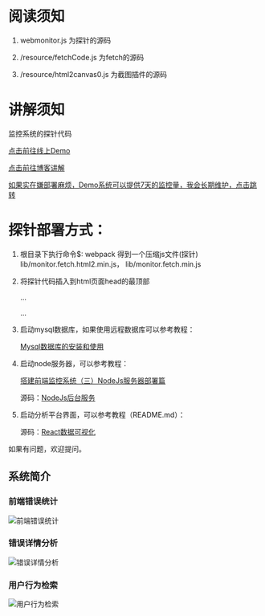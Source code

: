 # 阅读须知
1. webmonitor.js 为探针的源码

2. /resource/fetchCode.js 为fetch的源码

3. /resource/html2canvas0.js 为截图插件的源码

# 讲解须知
监控系统的探针代码

[点击前往线上Demo](https://www.webfunny.cn/)

[点击前往博客讲解](https://www.cnblogs.com/warm-stranger/p/10209990.html)    

[如果实在嫌部署麻烦，Demo系统可以提供7天的监控量，我会长期维护，点击跳转](https://www.webfunny.cn/webfunny/createProject)

# 探针部署方式：

1. 根目录下执行命令$: webpack
   得到一个压缩js文件(探针)  lib/monitor.fetch.html2.min.js， lib/monitor.fetch.min.js
   
2. 将探针代码插入到html页面head的最顶部   
   
   <head>
   
    ...
    
    <script type="text/javascript">
   
       ...此处放置监控代码...
       
    </script>
    
    ...
    
   </head>
   
   
3. 启动mysql数据库，如果使用远程数据库可以参考教程：

    [Mysql数据库的安装和使用](https://www.cnblogs.com/warm-stranger/p/10333348.html)
    
4. 启动node服务器，可以参考教程： 

    [搭建前端监控系统（三）NodeJs服务器部署篇](https://www.cnblogs.com/warm-stranger/p/9556442.html) 
    
     源码：[NodeJs后台服务](https://github.com/a597873885/webfunny_servers)
    
5. 启动分析平台界面，可以参考教程（README.md）：
    
    源码：[React数据可视化](https://github.com/a597873885/webfunny_admin)
    
如果有问题，欢迎提问。

## 系统简介
### 前端错误统计
![前端错误统计](https://github.com/a597873885/webfunny_monitor/blob/master/img/%E9%94%99%E8%AF%AF%E7%BB%9F%E8%AE%A1.png)
### 错误详情分析
![错误详情分析](https://github.com/a597873885/webfunny_monitor/blob/master/img/%E9%94%99%E8%AF%AF%E8%AF%A6%E6%83%85.png)
### 用户行为检索
![用户行为检索](https://github.com/a597873885/webfunny_monitor/blob/master/img/%E8%A1%8C%E4%B8%BA%E6%A3%80%E7%B4%A2.png)

